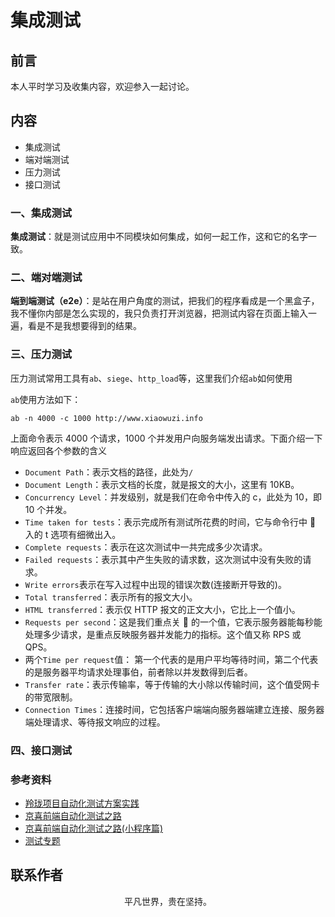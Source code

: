 # 集成测试

## 前言

本人平时学习及收集内容，欢迎参入一起讨论。

## 内容

- 集成测试
- 端对端测试
- 压力测试
- 接口测试

### 一、集成测试

**集成测试**：就是测试应用中不同模块如何集成，如何一起工作，这和它的名字一致。

### 二、端对端测试

**端到端测试（e2e）**：是站在用户角度的测试，把我们的程序看成是一个黑盒子，我不懂你内部是怎么实现的，我只负责打开浏览器，把测试内容在页面上输入一遍，看是不是我想要得到的结果。

### 三、压力测试

压力测试常用工具有`ab`、`siege`、`http_load`等，这里我们介绍`ab`如何使用

`ab`使用方法如下：

```
ab -n 4000 -c 1000 http://www.xiaowuzi.info
```

上面命令表示 4000 个请求，1000 个并发用户向服务端发出请求。下面介绍一下响应返回各个参数的含义

- `Document Path`：表示文档的路径，此处为`/`
- `Document Length`：表示文档的长度，就是报文的大小，这里有 10KB。
- `Concurrency Level`：并发级别，就是我们在命令中传入的 c，此处为 10，即 10 个并发。
- `Time taken for tests`：表示完成所有测试所花费的时间，它与命令行中 􏱑 入的 t 选项有细微出入。
- `Complete requests`：表示在这次测试中一共完成多少次请求。
- `Failed requests`：表示其中产生失败的请求数，这次测试中没有失败的请求。
- `Write errors`表示在写入过程中出现的错误次数(连接断开导致的)。
- `Total transferred`：表示所有的报文大小。
- `HTML transferred`：表示仅 HTTP 报文的正文大小，它比上一个值小。
- `Requests per second`：这是我们重点关 􏳤 的一个值，它表示服务器能每秒能处理多少请求，是重点反映服务器并发能力的指标。这个值又称 RPS 或 QPS。
- 两个`Time per request`值： 第一个代表的是用户平均等待时间，第二个代表的是服务器平均请求处理事伯，前者除以并发数得到后者。
- `Transfer rate`：表示传输率，等于传输的大小除以传输时间，这个值受网卡的带宽限制。
- `Connection Times`：连接时间，它包括客户端端向服务器端建立连接、服务器端处理请求、等待报文响应的过程。

### 四、接口测试

### 参考资料

- [羚珑项目自动化测试方案实践](https://mp.weixin.qq.com/s/Ta7SFF3IPtW8itZnQypeBA)
- [京喜前端自动化测试之路](https://mp.weixin.qq.com/s/VhvXTNuM7TSfFtzBVmhTyg)
- [京喜前端自动化测试之路(小程序篇)](https://mp.weixin.qq.com/s/03LgU-20_PFjtiz6UfeUZA)
- [测试专题](https://github.com/yanlele/node-index/tree/master/book/13%E3%80%81%E6%B5%8B%E8%AF%95%E4%B8%93%E9%A2%98)

## 联系作者

<div align="center">
    <p>
        平凡世界，贵在坚持。
    </p>
    <img :src="$withBase('/about/contact.png')" />
</div>
